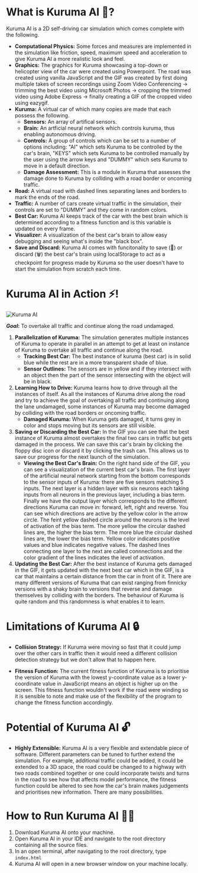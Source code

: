 # What is Kuruma AI 🚗?

Kuruma AI is a 2D self-driving car simulation which comes complete with the following.

- **Computational Physics:** Some forces and measures are implemented in the simulation like friction, speed, maximum speed and acceleration to give Kuruma AI a more realistic
look and feel.
- **Graphics:** The graphics for Kuruma showcasing a top-down or helicopter view of the car were created using Powerpoint. The road was created using vanilla JavaScript and
the GIF was created by first doing multiple takes of screen recordings using Zoom Video Conferencing -> trimming the best video using Microsoft Photos -> cropping the 
trimmed video using Adobe Express -> finally creating a GIF of the cropped video using eazygif. 
- **Kuruma:** A virtual car of which many copies are made that each possess the following.
  - **Sensors:** An array of artifical sensors.
  - **Brain:** An artficial neural network which controls kuruma, thus enabling autonomous driving.
  - **Controls:** A group of controls which can be set to a number of options including: "AI" 
  which sets Kuruma to be controlled by the car's brain, "KEYS" which sets Kuruma to be controlled
  manually by the user using the arrow keys and "DUMMY" which sets Kuruma to move in a default 
  direction.
  - **Damage Assessment:** This is a module in Kuruma that assesses the damage done to Kuruma by 
  colliding with a road border or oncoming traffic.
- **Road:** A virtual road with dashed lines separating lanes and borders to mark the ends of the road.
- **Traffic:** A number of cars create virtual traffic in the simulation, their controls are set to "DUMMY" and they come in random colors.
- **Best Car:** Kuruma AI keeps track of the car with the best brain which is determined according to a fitness 
function and is this variable is updated on every frame.
- **Visualizer:** A visualization of the best car's brain to allow easy debugging and seeing what's inside the "black box".
- **Save and Discard:** Kuruma AI comes with funcitonality to save (💾) or discard (🗑️) the best car's brain using localStorage
to act as a checkpoint for progress made by Kuruma so the user doesn't have to start the simulation from scratch each time.

# Kuruma AI in Action ⚡!

![Kuruma AI](kuruma_ai.gif)

**_Goal_:** To overtake all traffic and continue along the road undamaged.

1. **Parallelization of Kuruma:** The simulation generates multiple instances of Kuruma to operate in parallel in an attempt to get at least on instance
of Kuruma to overtake all traffic and continue along the road. 
    - **Tracking Best Car:** The best instance of kuruma (best car) is in solid blue while the rest are in a more transparent shade of blue. 
    - **Sensor Outlines:** The sensors are in yellow and if they intersect with an object  then the part of the sensor intersecting with the object will be in black.
2. **Learning How to Drive:** Kuruma learns how to drive through all the instances of itself. As all the instances of Kuruma drive along the road and try to achieve
the goal of overtaking all traffic and continuing along the lane undamaged, some instances of Kuruma may become damaged by colliding with the road borders or oncoming traffic.
    - **Damaged Kuruma:** When Kuruma gets damaged, it turns grey in color and stops moving but its sensors are still visible. 
3. **Saving or Discarding the Best Car:** In the GIF you can see that the best instance of Kuruma almost overtakes the final two cars in traffic but gets damaged 
in the process. We can save this car's brain by clicking the floppy disc icon or discard it by clicking the trash can. This allows us to save our progress for the
next launch of the simulation. 
    - **Viewing the Best Car's Brain:** On the right hand side of the GIF, you can see a visualization of the current best car's brain. The first layer of the
    artificial neural network starting from the bottom corresponds to the sensor inputs of Kuruma: there are five sensors matching 5 inputs. The next layer is a hidden
    layer with six neurons each taking inputs from all neurons in the previous layer, including a bias term. Finally we have the output layer which corresponds to the
    different directions Kuruma can move in: forward, left, right and reverse. You can see which directions are active by the yellow color in the arrow circle. The
    feint yellow dashed circle around the neurons is the level of activation of the bias term. The more yellow the circular dashed lines are, the higher the bias term.
    The more blue the circular dashed lines are, the lower the bias term. Yellow color indicates positive values and blue indicates negative values. The dashed lines
    connecting one layer to the next are called connnections and the color gradient of the lines indicates the level of activation.
4. **Updating the Best Car:** After the best instance of Kuruma gets damaged in the GIF, it gets updated with the next best car which in the GIF, is a car that 
maintains a certain distance from the car in front of it. There are many different versions of Kuruma that can exist ranging from finnicky versions with a shaky brain
to versions that reverse and damage themselves by colliding with the borders. The behaviour of Kuruma is quite random and this randomness is what enables it to learn.

# Limitations of Kuruma AI 🔒

- **Collision Strategy:** If Kuruma were moving so fast that it could jump over the other cars in traffic then it would need a different collision detection strategy
but we don't allow that to happen here.

- **Fitness Function:** The current fitness function of Kuruma is to prioritise the version of Kuruma with the lowest y-coordinate value as a lower y-coordinate
value in JavaScript means an object is higher up on the screen. This fitness function wouldn't work if the road were winding so it is sensible to note and make use
of the flexibility of the program to change the fitness function accordingly.

# Potential of Kuruma AI 🔓

- **Highly Extensible:** Kuruma AI is a very flexible and extendable piece of software. Different parameters can be tuned to further extend the simulation. For example,
additional traffic could be added, it could be extended to a 3D space, the road could be changed to a highway with two roads combined together or one could incorporate
twists and turns in the road to see how that affects model performance, the fitness function could be altered to see how the car's brain makes judgements and prioritises
new information. There are many possibilities.

# How to Run Kuruma AI 🏃🏾

1. Download Kuruma AI onto your machine.
2. Open Kuruma AI in your IDE and navigate to the root directory containing all the source files.
3. In an open terminal, after navigating to the root directory, type ```index.html```
4. Kuruma AI will open in a new browser window on your machine locally.

